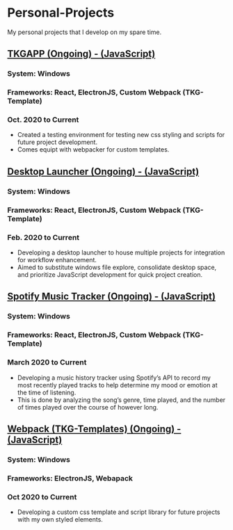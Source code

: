 # Personal-Projects
 My personal projects that I develop on my spare time. 

## [TKGAPP (Ongoing) - (JavaScript)](https://github.com/tgraha09/Personal-Projects/tree/main/TKGAPP%20-%20React%20%2B%20Electron%20%2B%20Webpack)
### System: Windows
### Frameworks: React, ElectronJS, Custom Webpack (TKG-Template)
### Oct. 2020 to Current
* Created a testing environment for testing new css styling and scripts for future project development.
* Comes equipt with webpacker for custom templates. 

## [Desktop Launcher (Ongoing) - (JavaScript)](https://github.com/tgraha09/Personal-Projects/tree/main/DesktopLauncher)
### System: Windows
### Frameworks: React, ElectronJS, Custom Webpack (TKG-Template)
### Feb. 2020 to Current
* Developing a desktop launcher to house multiple projects for integration for workflow enhancement.
* Aimed to substitute windows file explore, consolidate desktop space, and prioritize JavaScript development for quick project creation. 

## [Spotify Music Tracker (Ongoing) - (JavaScript)](https://github.com/tgraha09/Personal-Projects/tree/main/Spotify-Music-Tracker)
### System: Windows
### Frameworks: React, ElectronJS, Custom Webpack (TKG-Template)
### March 2020 to Current
* Developing a music history tracker using Spotify’s API to record my most recently played tracks to help determine my mood or emotion at the time of listening. 
* This is done by analyzing the song’s genre, time played, and the number of times played over the course of however long. 

## [Webpack (TKG-Templates) (Ongoing) - (JavaScript)](https://github.com/tgraha09/Personal-Projects/tree/main/WebPack)
### System: Windows
### Frameworks: ElectronJS, Webapack
### Oct 2020 to Current
* Developing a custom css template and script library for future projects with my own styled elements. 
